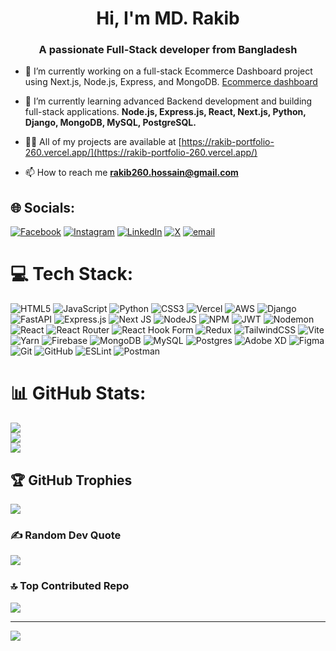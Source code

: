 <h1 align="center">Hi, I'm MD. Rakib</h1>
<h3 align="center">A passionate Full-Stack developer from Bangladesh</h3>

- 🔭 I’m currently working on a full-stack Ecommerce Dashboard project using Next.js, Node.js, Express, and MongoDB. [Ecommerce dashboard]([https://github.com/MRP-rakib/dashboard.git](https://github.com/MRP-rakib/dashboard.git))

- 🌱 I’m currently learning advanced Backend development and building full-stack applications. **Node.js, Express.js, React, Next.js, Python, Django, MongoDB, MySQL, PostgreSQL.**

- 👨‍💻 All of my projects are available at [https://rakib-portfolio-260.vercel.app/](https://rakib-portfolio-260.vercel.app/)

- 📫 How to reach me **rakib260.hossain@gmail.com**
## 🌐 Socials:
[![Facebook](https://img.shields.io/badge/Facebook-%231877F2.svg?logo=Facebook&logoColor=white)](https://facebook.com/rakib.hossain.594448) [![Instagram](https://img.shields.io/badge/Instagram-%23E4405F.svg?logo=Instagram&logoColor=white)](https://instagram.com/rakib_hossain_260) [![LinkedIn](https://img.shields.io/badge/LinkedIn-%230077B5.svg?logo=linkedin&logoColor=white)](https://linkedin.com/in/mdrakib260) [![X](https://img.shields.io/badge/X-black.svg?logo=X&logoColor=white)](https://x.com/@RH_Rakib_260) [![email](https://img.shields.io/badge/Email-D14836?logo=gmail&logoColor=white)](mailto:rakib260.hossain@gmail.com) 

# 💻 Tech Stack:
![HTML5](https://img.shields.io/badge/html5-%23E34F26.svg?style=for-the-badge&logo=html5&logoColor=white) ![JavaScript](https://img.shields.io/badge/javascript-%23323330.svg?style=for-the-badge&logo=javascript&logoColor=%23F7DF1E) ![Python](https://img.shields.io/badge/python-3670A0?style=for-the-badge&logo=python&logoColor=ffdd54) ![CSS3](https://img.shields.io/badge/css3-%231572B6.svg?style=for-the-badge&logo=css3&logoColor=white) ![Vercel](https://img.shields.io/badge/vercel-%23000000.svg?style=for-the-badge&logo=vercel&logoColor=white) ![AWS](https://img.shields.io/badge/AWS-%23FF9900.svg?style=for-the-badge&logo=amazon-aws&logoColor=white) ![Django](https://img.shields.io/badge/django-%23092E20.svg?style=for-the-badge&logo=django&logoColor=white) ![FastAPI](https://img.shields.io/badge/FastAPI-005571?style=for-the-badge&logo=fastapi) ![Express.js](https://img.shields.io/badge/express.js-%23404d59.svg?style=for-the-badge&logo=express&logoColor=%2361DAFB) ![Next JS](https://img.shields.io/badge/Next-black?style=for-the-badge&logo=next.js&logoColor=white) ![NodeJS](https://img.shields.io/badge/node.js-6DA55F?style=for-the-badge&logo=node.js&logoColor=white) ![NPM](https://img.shields.io/badge/NPM-%23CB3837.svg?style=for-the-badge&logo=npm&logoColor=white) ![JWT](https://img.shields.io/badge/JWT-black?style=for-the-badge&logo=JSON%20web%20tokens) ![Nodemon](https://img.shields.io/badge/NODEMON-%23323330.svg?style=for-the-badge&logo=nodemon&logoColor=%BBDEAD) ![React](https://img.shields.io/badge/react-%2320232a.svg?style=for-the-badge&logo=react&logoColor=%2361DAFB) ![React Router](https://img.shields.io/badge/React_Router-CA4245?style=for-the-badge&logo=react-router&logoColor=white) ![React Hook Form](https://img.shields.io/badge/React%20Hook%20Form-%23EC5990.svg?style=for-the-badge&logo=reacthookform&logoColor=white) ![Redux](https://img.shields.io/badge/redux-%23593d88.svg?style=for-the-badge&logo=redux&logoColor=white) ![TailwindCSS](https://img.shields.io/badge/tailwindcss-%2338B2AC.svg?style=for-the-badge&logo=tailwind-css&logoColor=white) ![Vite](https://img.shields.io/badge/vite-%23646CFF.svg?style=for-the-badge&logo=vite&logoColor=white) ![Yarn](https://img.shields.io/badge/yarn-%232C8EBB.svg?style=for-the-badge&logo=yarn&logoColor=white) ![Firebase](https://img.shields.io/badge/firebase-a08021?style=for-the-badge&logo=firebase&logoColor=ffcd34) ![MongoDB](https://img.shields.io/badge/MongoDB-%234ea94b.svg?style=for-the-badge&logo=mongodb&logoColor=white) ![MySQL](https://img.shields.io/badge/mysql-4479A1.svg?style=for-the-badge&logo=mysql&logoColor=white) ![Postgres](https://img.shields.io/badge/postgres-%23316192.svg?style=for-the-badge&logo=postgresql&logoColor=white) ![Adobe XD](https://img.shields.io/badge/Adobe%20XD-470137?style=for-the-badge&logo=Adobe%20XD&logoColor=#FF61F6) ![Figma](https://img.shields.io/badge/figma-%23F24E1E.svg?style=for-the-badge&logo=figma&logoColor=white) ![Git](https://img.shields.io/badge/git-%23F05033.svg?style=for-the-badge&logo=git&logoColor=white) ![GitHub](https://img.shields.io/badge/github-%23121011.svg?style=for-the-badge&logo=github&logoColor=white) ![ESLint](https://img.shields.io/badge/ESLint-4B3263?style=for-the-badge&logo=eslint&logoColor=white) ![Postman](https://img.shields.io/badge/Postman-FF6C37?style=for-the-badge&logo=postman&logoColor=white)
# 📊 GitHub Stats:
![](https://github-readme-stats.vercel.app/api?username=MRP-rakib&theme=dark&hide_border=false&include_all_commits=true&count_private=false)<br/>
![](https://nirzak-streak-stats.vercel.app/?user=MRP-rakib&theme=dark&hide_border=false)<br/>
![](https://github-readme-stats.vercel.app/api/top-langs/?username=MRP-rakib&theme=dark&hide_border=false&include_all_commits=true&count_private=false&layout=compact)

## 🏆 GitHub Trophies
![](https://github-profile-trophy.vercel.app/?username=MRP-rakib&theme=radical&no-frame=false&no-bg=true&margin-w=4)

### ✍️ Random Dev Quote
![](https://quotes-github-readme.vercel.app/api?type=horizontal&theme=radical)

### 🔝 Top Contributed Repo
![](https://github-contributor-stats.vercel.app/api?username=MRP-rakib&limit=5&theme=dark&combine_all_yearly_contributions=true)

---
[![](https://visitcount.itsvg.in/api?id=MRP-rakib&icon=0&color=0)](https://visitcount.itsvg.in)

<!-- Proudly created with GPRM ( https://gprm.itsvg.in ) -->
